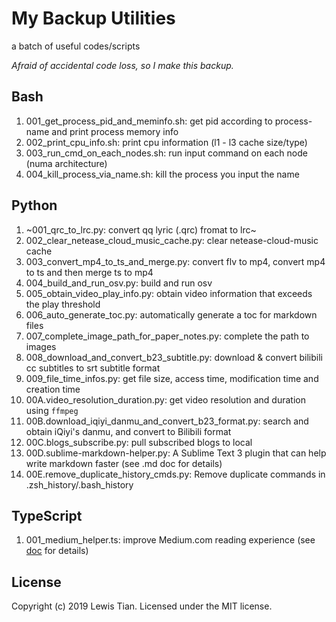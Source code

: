 # My Backup Utilities

a batch of useful codes/scripts

*Afraid of accidental code loss, so I make this backup.*

## Bash
1. 001_get_process_pid_and_meminfo.sh: get pid according to process-name and print process memory info
2. 002_print_cpu_info.sh: print cpu information (l1 - l3 cache size/type)
3. 003_run_cmd_on_each_nodes.sh: run input command on each node (numa architecture)
4. 004_kill_process_via_name.sh: kill the process you input the name

## Python
1. ~001_qrc_to_lrc.py: convert qq lyric (.qrc) fromat to lrc~
2. 002_clear_netease_cloud_music_cache.py: clear netease-cloud-music cache
3. 003_convert_mp4_to_ts_and_merge.py: convert flv to mp4, convert mp4 to ts and then merge ts to mp4
4. 004_build_and_run_osv.py: build and run osv
5. 005_obtain_video_play_info.py: obtain video information that exceeds the play threshold
6. 006_auto_generate_toc.py: automatically generate a toc for markdown files
7. 007_complete_image_path_for_paper_notes.py: complete the path to images
8. 008_download_and_convert_b23_subtitle.py: download & convert bilibili cc subtitles to srt subtitle format
9. 009_file_time_infos.py: get file size, access time, modification time and creation time
10. 00A.video_resolution_duration.py: get video resolution and duration using `ffmpeg`
11. 00B.download_iqiyi_danmu_and_convert_b23_format.py: search and obtain iQiyi's danmu, and convert to Bilibili format
12. 00C.blogs_subscribe.py: pull subscribed blogs to local
13. 00D.sublime-markdown-helper.py: A Sublime Text 3 plugin that can help write markdown faster (see .md doc for details)
14. 00E.remove_duplicate_history_cmds.py: Remove duplicate commands in .zsh_history/.bash_history

## TypeScript
1. 001_medium_helper.ts: improve Medium.com reading experience (see [doc](TypeScript/001_medium_helper.md) for details)

## License

Copyright (c) 2019 Lewis Tian. Licensed under the MIT license.